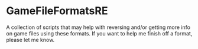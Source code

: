 # GameFileFormatsRE
A collection of scripts that may help with reversing and/or getting more info on game files using these formats. If you want to help me finish off a format, please let me know.